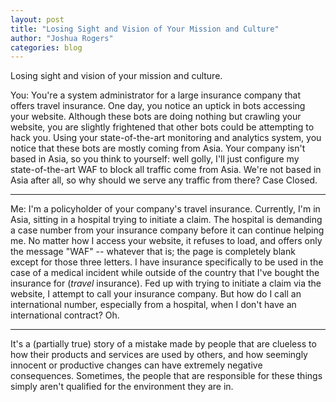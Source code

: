 ```yaml
---
layout: post
title: "Losing Sight and Vision of Your Mission and Culture"
author: "Joshua Rogers"
categories: blog
---
```


Losing sight and vision of your mission and culture.

You: You're a system administrator for a large insurance company that offers travel insurance. One day, you notice an uptick in bots accessing your website. Although these bots are doing nothing but crawling your website, you are slightly frightened that other bots could be attempting to hack you. Using your state-of-the-art monitoring and analytics system, you notice that these bots are mostly coming from Asia. Your company isn't based in Asia, so you think to yourself: well golly, I'll just configure my state-of-the-art WAF to block all traffic come from Asia. We're not based in Asia after all, so why should we serve any traffic from there? Case Closed.

---

Me: I'm a policyholder of your company's travel insurance. Currently, I'm in Asia, sitting in a hospital trying to initiate a claim. The hospital is demanding a case number from your insurance company before it can continue helping me. No matter how I access your website, it refuses to load, and offers only the message "WAF" -- whatever that is; the page is completely blank except for those three letters. I have insurance specifically to be used in the case of a medical incident while outside of the country that I've bought the insurance for (_travel_ insurance). Fed up with trying to initiate a claim via the website, I attempt to call your insurance company. But how do I call an international number, especially from a hospital, when I don't have an international contract? Oh.

---

It's a (partially true) story of a mistake made by people that are clueless to how their products and services are used by others, and how seemingly innocent or productive changes can have extremely negative consequences. Sometimes, the people that are responsible for these things simply aren't qualified for the environment they are in.
